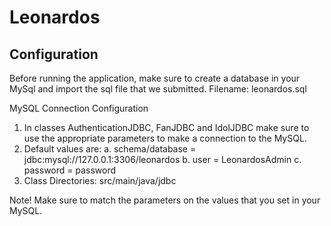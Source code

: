 # Leonardos

## Configuration
Before running the application, make sure to create a database in your MySql and import the sql file that we submitted.
Filename: leonardos.sql

MySQL Connection Configuration
1. In classes AuthenticationJDBC, FanJDBC and IdolJDBC make sure to use the appropriate parameters to make a connection to the MySQL.
2. Default values are:
    a. schema/database = jdbc:mysql://127.0.0.1:3306/leonardos
    b. user = LeonardosAdmin
    c. password = password 
3. Class Directories: src/main/java/jdbc

Note! Make sure to match the parameters on the values that you set in your MySQL.